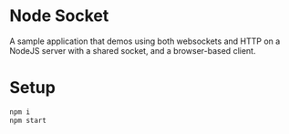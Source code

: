 # Node Socket
A sample application that demos using both websockets and HTTP on a NodeJS server with a shared socket, and a browser-based client.

# Setup

```sh
npm i
npm start
```